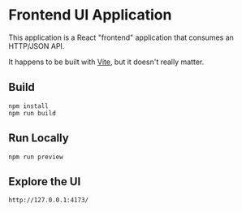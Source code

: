 #   Frontend UI Application

This application is a React "frontend" application that consumes an HTTP/JSON API.

It happens to be built with [Vite](https://vitejs.dev/), but it doesn't really matter.

##  Build

    npm install
    npm run build

##  Run Locally

    npm run preview

##  Explore the UI

    http://127.0.0.1:4173/